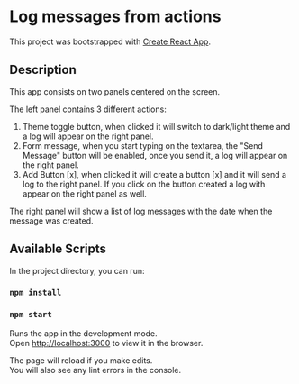 # Log messages from actions

This project was bootstrapped with [Create React App](https://github.com/facebook/create-react-app).

## Description
This app consists on two panels centered on the screen.

The left panel contains 3 different actions:
1. Theme toggle button, when clicked it will switch to dark/light theme and a log will appear on the right panel.
2. Form message, when you start typing on the textarea, the "Send Message" button will be enabled, once you send it, a log will appear on the right panel.
3. Add Button [x], when clicked it will create a button [x] and it will send a log to the right panel. If you click on the button created a log with appear on the right panel as well.

The right panel will show a list of log messages with the date when the message was created.

## Available Scripts

In the project directory, you can run:
### `npm install`
### `npm start`

Runs the app in the development mode.\
Open [http://localhost:3000](http://localhost:3000) to view it in the browser.

The page will reload if you make edits.\
You will also see any lint errors in the console.
